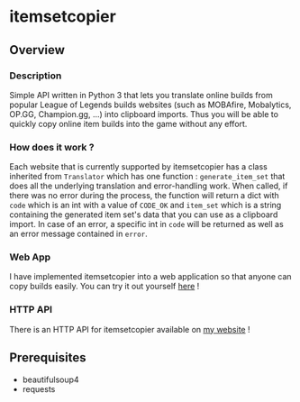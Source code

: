 # itemsetcopier

## Overview

### Description
Simple API written in Python 3 that lets you translate online builds from popular League of Legends builds websites (such as MOBAfire, Mobalytics, OP.GG, Champion.gg, ...) into clipboard imports. Thus you will be able to quickly copy online item builds into the game without any effort.

### How does it work ?
Each website that is currently supported by itemsetcopier has a class inherited from `Translator` which has one function : `generate_item_set` that does all the underlying translation and error-handling work. When called, if there was no error during the process, the function will return a dict with `code` which is an int with a value of `CODE_OK` and `item_set` which is a string containing the generated item set's data that you can use as a clipboard import. In case of an error, a specific int in `code` will be returned as well as an error message contained in `error`.

### Web App
I have implemented itemsetcopier into a web application so that anyone can copy builds easily. You can try it out yourself [here](https://www.binaryalien.net/itemsetcopier/) !

### HTTP API
There is an HTTP API for itemsetcopier available on [my website](https://www.binaryalien.net/itemsetcopier/api/) !

## Prerequisites

- beautifulsoup4
- requests
